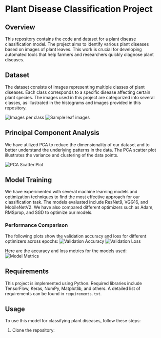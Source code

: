 # Plant Disease Classification Project

## Overview
This repository contains the code and dataset for a plant disease classification model. The project aims to identify various plant diseases based on images of plant leaves. This work is crucial for developing automated tools that help farmers and researchers quickly diagnose plant diseases.

## Dataset
The dataset consists of images representing multiple classes of plant diseases. Each class corresponds to a specific disease affecting certain plant species. The images used in this project are categorized into several classes, as illustrated in the histograms and images provided in this repository.

![Images per class](![image](https://github.com/user-attachments/assets/b697cbc9-9101-4570-9592-886f6e40adfc))
![Sample leaf images](path_to_leaf_images)

## Principal Component Analysis
We have utilized PCA to reduce the dimensionality of our dataset and to better understand the underlying patterns in the data. The PCA scatter plot illustrates the variance and clustering of the data points.

![PCA Scatter Plot](path_to_pca_plot)

## Model Training
We have experimented with several machine learning models and optimization techniques to find the most effective approach for our classification task. The models evaluated include ResNet9, VGG16, and MobileNetV2. We have also compared different optimizers such as Adam, RMSprop, and SGD to optimize our models.

### Performance Comparison
The following plots show the validation accuracy and loss for different optimizers across epochs:
![Validation Accuracy](path_to_val_accuracy_plot)
![Validation Loss](path_to_val_loss_plot)

Here are the accuracy and loss metrics for the models used:
![Model Metrics](path_to_model_metrics_plot)

## Requirements
This project is implemented using Python. Required libraries include TensorFlow, Keras, NumPy, Matplotlib, and others. A detailed list of requirements can be found in `requirements.txt`.

## Usage
To use this model for classifying plant diseases, follow these steps:
1. Clone the repository:
